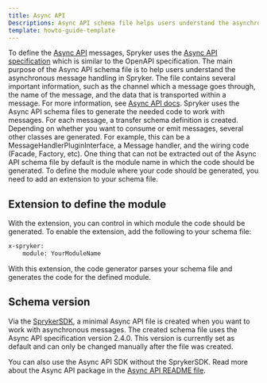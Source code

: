 ```yaml
---
title: Async API
Descriptions: Async API schema file helps users understand the asynchronous message handling in Spryker.
template: howto-guide-template
---
```


To define the [Async API](https://github.com/spryker-sdk/async-api) messages, Spryker uses the [Async API specification](https://www.asyncapi.com/) which is similar to the OpenAPI specification. The main purpose of the Async API schema file is to help users understand the asynchronous message handling in Spryker. The file contains several important information, such as the channel which a message goes through, the name of the message, and the data that is transported within a message. For more information, see [Async API docs](https://www.asyncapi.com/docs).
Spryker uses the Async API schema files to generate the needed code to work with messages. For each message, a transfer schema definition is created. Depending on whether you want to consume or emit messages, several other classes are generated. For example, this can be a MessageHandlerPluginInterface, a Message handler, and the wiring code (Facade, Factory, etc).
One thing that can not be extracted out of the Async API schema file by default is the module name in which the code should be generated. To define the module where your code should be generated, you need to add an extension to your schema file.

## Extension to define the module
With the extension, you can control in which module the code should be generated. To enable the extension, add the following to your schema file:

```xml
x-spryker:
    module: YourModuleName
```
With this extension, the code generator parses your schema file and generates the code for the defined module.

## Schema version

Via the [SprykerSDK](https://docs.spryker.com/docs/sdk/dev/spryker-sdk.html), a minimal Async API file is created when you want to work with asynchronous messages. The created schema file uses the Async API specification version 2.4.0. This version is currently set as default and can only be changed manually after the file was created.

You can also use the Async API SDK without the SprykerSDK. Read more about the Async API package in the [Async API README file](https://github.com/spryker-sdk/async-api/).  
 